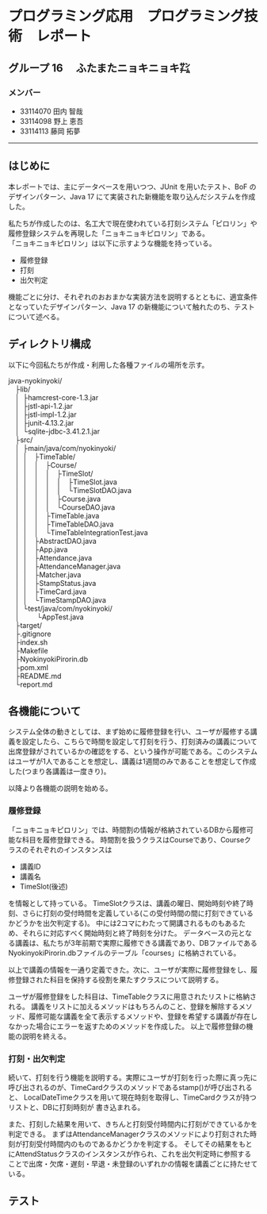 # プログラミング応用　プログラミング技術　レポート

## グループ 16 　ふたまたニョキニョキ㌠

### メンバー

- 33114070 田内 智哉
- 33114098 野上 恵吾
- 33114113 藤岡 拓夢

---

## はじめに

本レポートでは、主にデータベースを用いつつ、JUnit を用いたテスト、BoF のデザインパターン、Java 17 にて実装された新機能を取り込んだシステムを作成した。

私たちが作成したのは、名工大で現在使われている打刻システム「ピロリン」や履修登録システムを再現した「ニョキニョキピロリン」である。<br>
「ニョキニョキピロリン」は以下に示すような機能を持っている。

- 履修登録
- 打刻
- 出欠判定

機能ごとに分け、それぞれのおおまかな実装方法を説明するとともに、適宜条件となっていたデザインパターン、Java 17 の新機能について触れたのち、テストについて述べる。

## ディレクトリ構成

以下に今回私たちが作成・利用した各種ファイルの場所を示す。

java-nyokinyoki/<br>
&emsp;├lib/<br>
&emsp;│&ensp;├hamcrest-core-1.3.jar<br>
&emsp;│&ensp;├jstl-api-1.2.jar<br>
&emsp;│&ensp;├jstl-impl-1.2.jar<br>
&emsp;│&ensp;├junit-4.13.2.jar<br>
&emsp;│&ensp;└sqlite-jdbc-3.41.2.1.jar<br>
&emsp;├src/<br>
&emsp;│&ensp;├main/java/com/nyokinyoki/<br>
&emsp;│&ensp;│&emsp;├TimeTable/<br>
&emsp;│&ensp;│&emsp;│&emsp;├Course/<br>
&emsp;│&ensp;│&emsp;│&emsp;│&emsp;├TimeSlot/<br>
&emsp;│&ensp;│&emsp;│&emsp;│&emsp;│&emsp;├TimeSlot.java<br>
&emsp;│&ensp;│&emsp;│&emsp;│&emsp;│&emsp;└TimeSlotDAO.java<br>
&emsp;│&ensp;│&emsp;│&emsp;│&emsp;├Course.java<br>
&emsp;│&ensp;│&emsp;│&emsp;│&emsp;└CourseDAO.java<br>
&emsp;│&ensp;│&emsp;│&emsp;├TimeTable.java<br>
&emsp;│&ensp;│&emsp;│&emsp;├TimeTableDAO.java<br>
&emsp;│&ensp;│&emsp;│&emsp;└TimeTableIntegrationTest.java<br>
&emsp;│&ensp;│&emsp;├AbstractDAO.java<br>
&emsp;│&ensp;│&emsp;├App.java<br>
&emsp;│&ensp;│&emsp;├Attendance.java<br>
&emsp;│&ensp;│&emsp;├AttendanceManager.java<br>
&emsp;│&ensp;│&emsp;├Matcher.java<br>
&emsp;│&ensp;│&emsp;├StampStatus.java<br>
&emsp;│&ensp;│&emsp;├TimeCard.java<br>
&emsp;│&ensp;│&emsp;└TimeStampDAO.java<br>
&emsp;│&ensp;└test/java/com/nyokinyoki/<br>
&emsp;│&ensp;&emsp;&emsp;└AppTest.java<br>
&emsp;├target/<br>
&emsp;├.gitignore<br>
&emsp;├index.sh<br>
&emsp;├Makefile<br>
&emsp;├NyokinyokiPirorin.db<br>
&emsp;├pom.xml<br>
&emsp;├README.md<br>
&emsp;└report.md<br>

## 各機能について

システム全体の動きとしては、まず始めに履修登録を行い、ユーザが履修する講義を設定したら、こちらで時間を設定して打刻を行う、打刻済みの講義について出席登録がされているかの確認をする、という操作が可能である。このシステムはユーザが1人であることを想定し、講義は1週間のみであることを想定して作成した(つまり各講義は一度きり)。

以降より各機能の説明を始める。

### 履修登録

「ニョキニョキピロリン」では、時間割の情報が格納されているDBから履修可能な科目を履修登録できる。
時間割を扱うクラスはCourseであり、Courseクラスのそれぞれのインスタンスは
- 講義ID
- 講義名
- TimeSlot(後述)

を情報として持っている。
TimeSlotクラスは、講義の曜日、開始時刻や終了時刻、さらに打刻の受付時間を定義している(この受付時間の間に打刻できているかどうかを出欠判定する)。
中には2コマにわたって開講されるものもあるため、それらに対応すべく開始時刻と終了時刻を分けた。
データベースの元となる講義は、私たちが3年前期で実際に履修できる講義であり、DBファイルであるNyokinyokiPirorin.dbファイルのテーブル「courses」に格納されている。


以上で講義の情報を一通り定義できた。次に、ユーザが実際に履修登録をし、履修登録された科目を保持する役割を果たすクラスについて説明する。

ユーザが履修登録をした科目は、TimeTableクラスに用意されたリストに格納される。
講義をリストに加えるメソッドはもちろんのこと、登録を解除するメソッド、履修可能な講義を全て表示するメソッドや、登録を希望する講義が存在しなかった場合にエラーを返すためのメソッドを作成した。
以上で履修登録の機能の説明を終える。


### 打刻・出欠判定

続いて、打刻を行う機能を説明する。実際にユーザが打刻を行った際に真っ先に呼び出されるのが、TimeCardクラスのメソッドであるstamp()が呼び出されると、
LocalDateTimeクラスを用いて現在時刻を取得し、TimeCardクラスが持つリストと、DBに打刻時刻が
書き込まれる。

また、打刻した結果を用いて、きちんと打刻受付時間内に打刻ができているかを判定できる。
まずはAttendanceManagerクラスのメソッドにより打刻された時刻が打刻受付時間内のものであるかどうかを判定する。
そしてその結果をもとにAttendStatusクラスのインスタンスが作られ、これを出欠判定時に参照することで出席・欠席・遅刻・早退・未登録のいずれかの情報を講義ごとに持たせている。

## テスト

